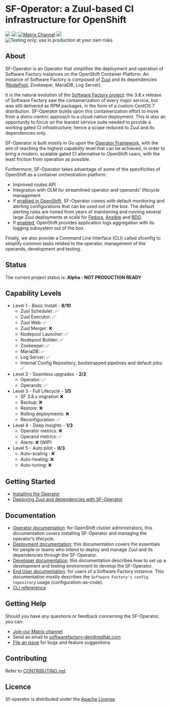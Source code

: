# SF-Operator: a Zuul-based CI infrastructure for OpenShift

<a href="https://zuul-ci.org" ><img src ="https://zuul-ci.org/gated.svg" /></a>
<a href="https://softwarefactory-project.io/zuul/t/local/buildsets?project=software-factory%2Fsf-operator&pipeline=post&skip=0" ><img src="https://softwarefactory-project.io/zuul/api/tenant/local/badge?project=software-factory/sf-operator&pipeline=post" /></a>
<a href="https://matrix.to/#/#softwarefactory-project:matrix.org"><img src="https://img.shields.io/badge/matrix-%23softwarefactory--project-8A2BE2" alt="Matrix Channel" /></a>
<a href="https://github.com/softwarefactory-project/sf-operator/tags" ><img src="https://img.shields.io/github/v/tag/softwarefactory-project/sf-operator" /></a>
<img src="https://img.shields.io/badge/project%20status-ALPHA-FF2060" alt="Testing only; use in production at your own risks" />

## About

SF-Operator is an Operator that simplifies the deployment and operation of Software Factory instances on the OpenShift Container Platform. An instance of Software Factory is composed of [Zuul](https://zuul-ci.org) and its dependencies ([NodePool](https://zuul-ci.org/docs/nodepool/latest/), Zookeeper, MariaDB, Log Server).

It is the natural evolution of the [Software Factory project](https://softwarefactory-project.io): the 3.8.x release of Software Factory saw the containerization of every major service, but was still delivered as RPM packages, in the form of a custom CentOS 7 distribution.
SF-Operator builds upon this containerization effort to move from a distro-centric approach to a cloud-native deployment.
This is also an opportunity to focus on the leanest service suite needed to provide a working gated CI infrastructure; hence a scope reduced to Zuul and its dependencies only.

SF-Operator is built mostly in Go upon the [Operator Framework](https://operatorframework.io), with the aim of reaching the highest capability level that can be achieved, in order to bring a modern, scalable gated CI alternative to OpenShift users, with the least friction from operation as possible.

Furthermore, SF-Operator takes advantage of some of the specificities of OpenShift as a container orchestration platform:

* Improved routes API
* Integration with OLM for streamlined operator and operands' lifecycle management
* If [enabled in OpenShift](https://docs.openshift.com/container-platform/4.13/monitoring/enabling-monitoring-for-user-defined-projects.html#enabling-monitoring-for-user-defined-projects), SF-Operator comes with default monitoring and alerting configurations that can be used out of the box. The default alerting rules are honed from years of maintaining and running several large Zuul deployments at scale for [Fedora](https://fedora.softwarefactory-project.io/zuul/status), [Ansible](https://ansible.softwarefactory-project.io/zuul/status) and [RDO](https://review.rdoproject.org/zuul/status).
* If [enabled](https://docs.openshift.com/container-platform/4.13/logging/cluster-logging.html), OpenShift provides application logs aggregation with its logging subsystem out of the box.

Finally, we also provide a Command Line Interface (CLI) called sfconfig to simplify common tasks related to the operator, management of the operands, development and testing.

## Status

The current project status is: **Alpha - NOT PRODUCTION READY**

## Capability Levels

* Level 1 - Basic Install - **8/10**
    - Zuul Scheduler: ✅
    - Zuul Executor: ✅
    - Zuul Web: ✅
    - Zuul Merger: ❌
    - Nodepool Launcher: ✅
    - Nodepool Builder: ✅
    - Zookeeper: ✅
    - MariaDB: ✅
    - Log Server: ✅
    - Internal Config Repository, bootstrapped pipelines and default jobs: ✅
* Level 2 - Seamless upgrades - **2/2**
    - Operator: ✅
    - Operands: ✅
* Level 3 - Full Lifecycle - **1/5**
    - SF 3.8.x migration ❌
    - Backup: ❌
    - Restore: ❌
    - Rolling deployments: ❌
    - Reconfiguration: ✅
* Level 4 - Deep Insights - **1/3**
    - Operator metrics: ❌
    - Operand metrics: ✅
    - Alerts: ❌ (WIP)
* Level 5 - Auto pilot - **0/3**
    - Auto-scaling : ❌
    - Auto-healing: ❌
    - Auto-tuning: ❌

## Getting Started

* [Installing the Operator ](https://softwarefactory-project.github.io/sf-operator/operator/getting_started.html)
* [Deploying Zuul and dependencies with SF-Operator](https://softwarefactory-project.github.io/sf-operator/deployment/getting_started.html)

## Documentation

* [Operator documentation](https://softwarefactory-project.github.io/sf-operator/operator/): for OpenShift cluster administrators, this documentation covers installing SF-Operator and managing the operator's lifecycle.
* [Deployment documentation](https://softwarefactory-project.github.io/sf-operator/deployment/): this documentation covers the essentials for people or teams who intend to deploy and manage Zuul and its dependencies through the SF-Operator.
* [Developer documentation](https://softwarefactory-project.github.io/sf-operator/developer/): this documentation describes how to set up a development and testing environment to develop the SF-Operator.
* [End User documentation](https://softwarefactory-project.github.io/sf-operator/user/): for users of a Software Factory instance. This documentation mostly describes the `Software Factory's config repository` usage (configuration-as-code).
* [CLI refererence](https://softwarefactory-project.github.io/sf-operator/reference/cli/)

## Getting Help

Should you have any questions or feedback concerning the SF-Operator, you can:

* [Join our Matrix channel](https://matrix.to/#/#softwarefactory-project:matrix.org)
* Send an email to [softwarefactory-dev@redhat.com](softwarefactory-dev@redhat.com)
* [File an issue](https://github.com/softwarefactory-project/sf-operator/issues/new) for bugs and feature suggestions

## Contributing

Refer to [CONTRIBUTING.md](https://github.com/softwarefactory-project/sf-operator/blob/master/CONTRIBUTING.md).

## Licence

Sf-operator is distributed under the [Apache License](https://www.apache.org/licenses/LICENSE-2.0.txt).
